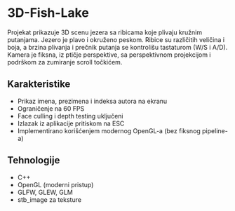 # 3D-Fish-Lake

Projekat prikazuje 3D scenu jezera sa ribicama koje plivaju kružnim putanjama. Jezero je plavo i okruženo peskom. Ribice su različitih veličina i boja, a brzina plivanja i prečnik putanja se kontrolišu tastaturom (W/S i A/D). Kamera je fiksna, iz ptičje perspektive, sa perspektivnom projekcijom i podrškom za zumiranje scroll točkićem.

## Karakteristike

- Prikaz imena, prezimena i indeksa autora na ekranu
- Ograničenje na 60 FPS
- Face culling i depth testing uključeni
- Izlazak iz aplikacije pritiskom na ESC
- Implementirano korišćenjem modernog OpenGL-a (bez fiksnog pipeline-a)

## Tehnologije

- C++
- OpenGL (moderni pristup)
- GLFW, GLEW, GLM
- stb_image za teksture
